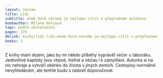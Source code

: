 ```yaml
---
layout: review
title: Lidi
subtitle: aneb Duch národa je nejlépe cítit v přeplněném autobuse
bookauthor: Milena Holcová
tags: podle-skutečnosti
pages: 179
dklink: knihy/lidi-lidi-aneb-duch-naroda-je-nejlepe-citit-v-preplnenem-autobuse-27876
books: 1
---
```


Z knihy mám dojem, jako by mi někdo příběhy vyprávěl večer u táboráku. Jednotlivé kapitoly jsou vtipné, trefné a občas i k zamyšlení. Autorka si na nic nehraje a vytváří okénko do života v jiných zemích. Cestopisy normálně nevyhledávám, ale tenhle budu s radostí doporučovat.
